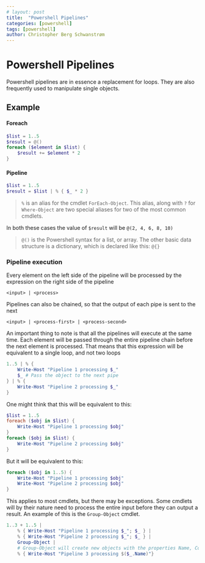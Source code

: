 ```yaml
---
# layout: post
title:  "Powershell Pipelines"
categories: [powershell]
tags: [powershell]
author: Christopher Berg Schwanstrøm
---
```


# Powershell Pipelines

Powershell pipelines are in essence a replacement for loops. They are also frequently used to manipulate single objects.

## Example

#### Foreach
```powershell
$list = 1..5
$result = @()
foreach ($element in $list) {
    $result += $element * 2
}
```

#### Pipeline
```powershell
$list = 1..5
$result = $list | % { $_ * 2 }
```

> `%` is an alias for the cmdlet `ForEach-Object`. This alias, along with `?` for `Where-Object` are two special aliases for two of the most common cmdlets.

In both these cases the value of `$result` will be `@(2, 4, 6, 8, 10)`

> `@()` is the Powershell syntax for a list, or array. The other basic data structure is a dictionary, which is declared like this: `@{}`

### Pipeline execution

Every element on the left side of the pipeline will be processed by the expression on the right side of the pipeline

`<input> | <process>`

Pipelines can also be chained, so that the output of each pipe is sent to the next

`<input> | <process-first> | <process-second>`

An important thing to note is that all the pipelines will execute at the same time. Each element will be passed through the entire pipeline chain before the next element is processed. That means that this expression will be equivalent to a single loop, and not two loops

```powershell
1..5 | % {
    Write-Host "Pipeline 1 processing $_"
    $_ # Pass the object to the next pipe
} | % {
    Write-Host "Pipeline 2 processing $_"
}
```

One might think that this will be equivalent to this:
```powershell
$list = 1..5
foreach ($obj in $list) {
    Write-Host "Pipeline 1 processing $obj"
}
foreach ($obj in $list) {
    Write-Host "Pipeline 2 processing $obj"
}
```

But it will be equivalent to this:
```powershell
foreach ($obj in 1..5) {
    Write-Host "Pipeline 1 processing $obj"
    Write-Host "Pipeline 2 processing $obj"
}
```

This applies to most cmdlets, but there may be exceptions. Some cmdlets will by their nature need to process the entire input before they can output a result. An example of this is the `Group-Object` cmdlet.

```powershell
1..3 + 1..5 |
    % { Write-Host "Pipeline 1 processing $_"; $_ } |
    % { Write-Host "Pipeline 2 processing $_"; $_ } |
    Group-Object |
    # Group-Object will create new objects with the properties Name, Count and Group
    % { Write-Host "Pipeline 3 processing $($_.Name)"}
```
